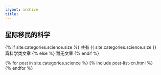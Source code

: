 ```yaml
---
layout: archive
title: 
---
```





## 星际移民的科学


{% if site.categories.science.size %}
共有 {{ site.categories.science.size }} 篇科学类文章
		{% else %}
暂无文章
		{% endif %}

<div class="tiles">
{% for post in site.categories.science %}
	{% include post-list-cn.html %}
{% endfor %}
</div><!-- /.tiles -->
